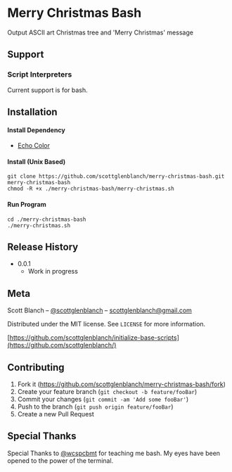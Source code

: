 # Merry Christmas Bash

Output ASCII art Christmas tree and 'Merry Christmas' message

## Support

### Script Interpreters
Current support is for bash.

## Installation

#### Install Dependency
* [Echo Color](https://github.com/scottglenblanch/echo-color)
#### Install (Unix Based)

```
git clone https://github.com/scottglenblanch/merry-christmas-bash.git merry-christmas-bash
chmod -R +x ./merry-christmas-bash/merry-christmas.sh
```

#### Run Program

```
cd ./merry-christmas-bash
./merry-christmas.sh
```

## Release History
* 0.0.1
    * Work in progress

## Meta

Scott Blanch – [@scottglenblanch](https://twitter.com/scottglenblanch) – scottglenblanch@gmail.com

Distributed under the MIT license. See ``LICENSE`` for more information.

[https://github.com/scottglenblanch/initialize-base-scripts](https://github.com/scottglenblanch/)

## Contributing

1. Fork it (<https://github.com/scottglenblanch/merry-christmas-bash/fork>)
2. Create your feature branch (`git checkout -b feature/fooBar`)
3. Commit your changes (`git commit -am 'Add some fooBar'`)
4. Push to the branch (`git push origin feature/fooBar`)
5. Create a new Pull Request

## Special Thanks
Special Thanks to [@wcspcbmt](https://github.com/wcspcbmt) for teaching me bash. My eyes have been opened to the power of the terminal.

